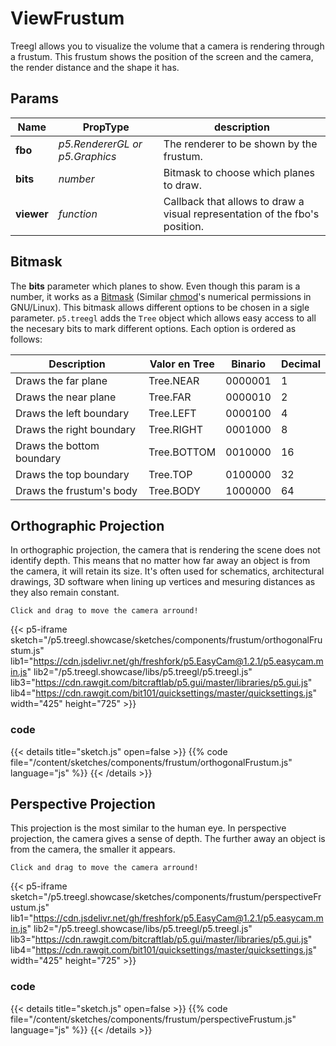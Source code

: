 # ViewFrustum

Treegl allows you to visualize the volume that a camera is rendering through a frustum. This frustum shows the position of the screen and the camera, the render distance and the shape it has.

## Params

| Name | PropType | description |
| ----------- | ----------- | ----------- |
| **fbo** | *p5.RendererGL or p5.Graphics* | The renderer to be shown by the frustum. |
| **bits** | *number* | Bitmask to choose which planes to draw. |
| **viewer** | *function* | Callback that allows to draw a visual representation of the fbo's position. |

## Bitmask

The **bits** parameter which planes to show. Even though this param is a number, it works as a [Bitmask](https://en.wikipedia.org/wiki/Mask_(computing)) (Similar [chmod](https://en.wikipedia.org/wiki/Chmod#Numerical_permissions)'s numerical permissions in GNU/Linux). This bitmask allows different options to be chosen in a sigle parameter. `p5.treegl` adds the `Tree` object which allows easy access to all the necesary bits to mark different options. Each option is ordered as follows: 

| Description | Valor en Tree | Binario | Decimal |
| ----------- | ----------- | ----------- | ----------- |
| Draws the far plane | Tree.NEAR | 0000001 | 1 |
| Draws the near plane | Tree.FAR | 0000010 | 2 |
| Draws the left boundary | Tree.LEFT | 0000100 | 4 |
| Draws the right boundary | Tree.RIGHT | 0001000 | 8 |
| Draws the bottom boundary | Tree.BOTTOM | 0010000 | 16 |
| Draws the top boundary | Tree.TOP | 0100000 | 32 |
| Draws the frustum's body | Tree.BODY | 1000000 | 64 |

## Orthographic Projection

In orthographic projection, the camera that is rendering the scene does not identify depth. This means that no matter how far away an object is from the camera, it will retain its size. It's often used for schematics, architectural drawings, 3D software when lining up vertices and mesuring distances as they also remain constant.

`Click and drag to move the camera arround!`

{{< p5-iframe sketch="/p5.treegl.showcase/sketches/components/frustum/orthogonalFrustum.js" lib1="https://cdn.jsdelivr.net/gh/freshfork/p5.EasyCam@1.2.1/p5.easycam.min.js" lib2="/p5.treegl.showcase/libs/p5.treegl/p5.treegl.js" lib3="https://cdn.rawgit.com/bitcraftlab/p5.gui/master/libraries/p5.gui.js" lib4="https://cdn.rawgit.com/bit101/quicksettings/master/quicksettings.js" width="425" height="725" >}}

### code 

{{< details title="sketch.js" open=false >}}
{{% code file="/content/sketches/components/frustum/orthogonalFrustum.js" language="js" %}}
{{< /details >}}

## Perspective Projection

This projection is the most similar to the human eye. In perspective projection, the camera gives a sense of depth. The further away an object is from the camera, the smaller it appears.

`Click and drag to move the camera arround!`

{{< p5-iframe sketch="/p5.treegl.showcase/sketches/components/frustum/perspectiveFrustum.js" lib1="https://cdn.jsdelivr.net/gh/freshfork/p5.EasyCam@1.2.1/p5.easycam.min.js" lib2="/p5.treegl.showcase/libs/p5.treegl/p5.treegl.js" lib3="https://cdn.rawgit.com/bitcraftlab/p5.gui/master/libraries/p5.gui.js" lib4="https://cdn.rawgit.com/bit101/quicksettings/master/quicksettings.js" width="425" height="725" >}}

### code 

{{< details title="sketch.js" open=false >}}
{{% code file="/content/sketches/components/frustum/perspectiveFrustum.js" language="js" %}}
{{< /details >}}

